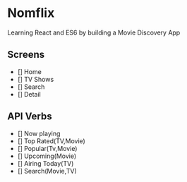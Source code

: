 # Nomflix

Learning React and ES6 by building a Movie Discovery App

## Screens
- [] Home
- [] TV Shows
- [] Search
- [] Detail

## API Verbs

- [] Now playing
- [] Top Rated(TV,Movie)
- [] Popular(Tv,Movie)
- [] Upcoming(Movie)
- [] Airing Today(TV)
- [] Search(Movie,TV)